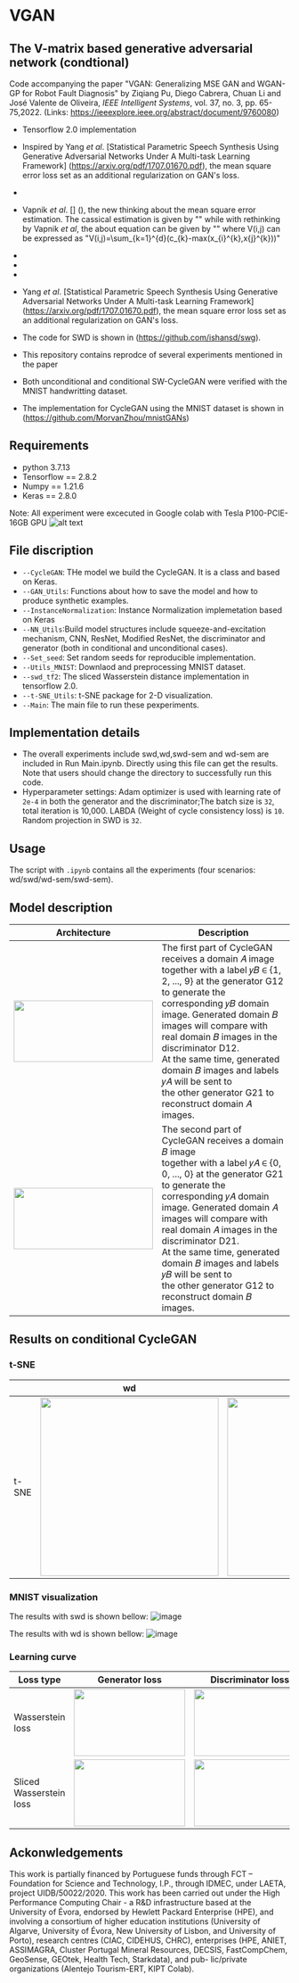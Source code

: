 # VGAN

## The V-matrix based generative adversarial network (condtional)

Code accompanying the paper "VGAN: Generalizing MSE GAN and WGAN-GP for Robot Fault Diagnosis" by Ziqiang Pu, Diego Cabrera, Chuan Li and José Valente de Oliveira, *IEEE Intelligent Systems*, vol. 37, no. 3, pp. 65-75,2022. 
(Links: https://ieeexplore.ieee.org/abstract/document/9760080) 


-  Tensorflow 2.0 implementation
-  Inspired by Yang $et$ $al$. [Statistical Parametric Speech Synthesis Using Generative Adversarial Networks Under A Multi-task Learning Framework] (https://arxiv.org/pdf/1707.01670.pdf), the mean square error loss set as an additional regularization on GAN's loss. 
-  
-  Vapnik $et$ $al$. [] (), the new thinking about the mean square error estimation. The cassical estimation is given by "" while with rethinking by Vapnik $et$ $al$, the about equation can be given by "" where V(i,j) can be expressed as "V(i,j)=\sum_{k=1}^{d}(c_{k}-max(x_{i}^{k},x{j}^{k}))"  
-  
-  
-  
-  Yang $et$ $al$. [Statistical Parametric Speech Synthesis Using Generative Adversarial Networks Under A Multi-task Learning Framework] (https://arxiv.org/pdf/1707.01670.pdf), the mean square error loss set as an additional regularization on GAN's loss. 


-  The code for SWD is shown in (https://github.com/ishansd/swg).
-  This repository contains reprodce of several experiments mentioned in the paper
-  Both unconditional and conditional SW-CycleGAN were verified with the MNIST handwritting dataset.
-  The implementation for CycleGAN using the MNIST dataset is shown in (https://github.com/MorvanZhou/mnistGANs)


## Requirements

- python 3.7.13
- Tensorflow == 2.8.2
- Numpy == 1.21.6
- Keras == 2.8.0

Note: All experiment were excecuted in Google colab with Tesla P100-PCIE-16GB GPU ![alt text](https://colab.research.google.com/assets/colab-badge.svg)


## File discription
* `--CycleGAN`: THe model we build the CycleGAN. It is a class and based on Keras.
* `--GAN_Utils`: Functions about how to save the model and how to produce synthetic examples.
* `--InstanceNormalization`: Instance Normalization implemetation based on Keras
* `--NN_Utils`:Build model structures include squeeze-and-excitation mechanism, CNN, ResNet, Modified ResNet, the discriminator and generator (both in conditional and unconditional cases).
* `--Set_seed`: Set random seeds for reproducible implementation.
* `--Utils_MNIST`: Downlaod and preprocessing MNIST dataset.
* `--swd_tf2`: The sliced Wasserstein distance implementation in tensorflow 2.0.
* `--t-SNE_Utils`: t-SNE package for 2-D visualization.
* `--Main`: The main file to run these pexperiments.

## Implementation details
- The overall experiments include swd,wd,swd-sem and wd-sem are included in Run Main.ipynb. Directly using this file can get the results. Note that users should change the directory to successfully run this code.
- Hyperparameter settings: Adam optimizer is used with learning rate of `2e-4` in both the generator and the discriminator;The batch size is `32`, total iteration is 10,000. LABDA (Weight of cycle consistency loss) is `10`. Random projection in SWD is `32`.

## Usage
The script with `.ipynb` contains all the experiments (four scenarios: wd/swd/wd-sem/swd-sem).

## Model description
<div align=center>
  
|  Architecture | Description|
| ------------- | ------------- |
|<img src="https://github.com/pzq522362451/SW-CycleGAN/blob/main/Results/cyclegan_1.jpg" width="250" height="110">|The first part of CycleGAN receives a domain 𝐴 image <br>together with a label 𝑦𝐵 ∈ {1, 2, ..., 9} at the generator G12 <br>to generate the corresponding 𝑦𝐵 domain image. Generated domain 𝐵 <br>images will compare with real domain 𝐵 images in the discriminator D12. <br>At the same time, generated domain 𝐵 images and labels 𝑦𝐴 will be sent to <br>the other generator G21 to reconstruct domain 𝐴 images.|
<img src="https://github.com/pzq522362451/SW-CycleGAN/blob/main/Results/cyclegan_2.jpg" width="250" height="110">|The second part of CycleGAN receives a domain 𝐵 image <br>together with a label 𝑦𝐴 ∈ {0, 0, ..., 0} at the generator G21 <br>to generate the corresponding 𝑦𝐴 domain image. Generated domain 𝐴 <br>images will compare with real domain 𝐴 images in the discriminator D21. <br>At the same time, generated domain 𝐵 images and labels 𝑦𝐵 will be sent to <br>the other generator G12 to reconstruct domain 𝐵 images.|

</div>


## Results on conditional CycleGAN
### t-SNE

<div align=center>
  
|   | wd|swd|
| ------------- | ------------- |------------- |
| t-SNE| <img src="https://github.com/pzq522362451/SW-CycleGAN/blob/main/Results/tsne_wd.png" width="320" height="320">|<img src="https://github.com/pzq522362451/SW-CycleGAN/blob/main/Results/tsne_swd.png" width="320" height="320"> |

</div>


### MNIST visualization 

The results with swd is shown bellow:
![image](https://github.com/pzq522362451/SW-CycleGAN/blob/main/Results/swd.png)

The results with wd is shown bellow:
![image](https://github.com/pzq522362451/SW-CycleGAN/blob/main/Results/wd.png)

### Learning curve
<div align=center>
  
| Loss type  | Generator loss| Discriminator loss | Cycle consistency loss |
| ------------- | ------------- |   -------------    | ------------- |
| Wasserstein loss  | <img src="https://github.com/pzq522362451/SW-CycleGAN/blob/main/Results/gloss_wd.jpg" width="200" height="120"> |<img src="https://github.com/pzq522362451/SW-CycleGAN/blob/main/Results/dloss_wd.jpg" width="200" height="120">|<img src="https://github.com/pzq522362451/SW-CycleGAN/blob/main/Results/cycloss_wd.jpg" width="200" height="120">|
| Sliced Wasserstein loss  | <img src="https://github.com/pzq522362451/SW-CycleGAN/blob/main/Results/gloss_swd.jpg" width="200" height="120">  |<img src="https://github.com/pzq522362451/SW-CycleGAN/blob/main/Results/dloss_swd.jpg" width="200" height="120"> |<img src="https://github.com/pzq522362451/SW-CycleGAN/blob/main/Results/cycloss_swd.jpg" width="200" height="120"> |
  
</div>

## Ackonwledgements
This work is partially financed by Portuguese funds through FCT – Foundation for Science and Technology, I.P., through IDMEC, under LAETA, project UIDB/50022/2020. This work has been carried out under the High Performance Computing Chair - a R&D infrastructure based at the University of Évora, endorsed by Hewlett Packard Enterprise (HPE), and involving a consortium of higher education institutions (University of Algarve, University of Évora, New University of Lisbon, and University of Porto), research centres (CIAC, CIDEHUS, CHRC), enterprises (HPE, ANIET, ASSIMAGRA, Cluster Portugal Mineral Resources, DECSIS, FastCompChem, GeoSense, GEOtek, Health Tech, Starkdata), and pub- lic/private organizations (Alentejo Tourism-ERT, KIPT Colab).
